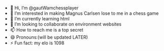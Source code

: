 - 👋 Hi, I’m @gautWamchessplayer
- 👀 I’m interested in making Magnus Carlsen lose to me in a chess game
- 🌱 I’m currently learning html
- 💞️ I’m looking to collaborate on environment websites
- 📫 How to reach me is a top secret
- 😄 Pronouns:(will be updated LATER) 
- ⚡ Fun fact: my elo is 1098

<!---
gautWamchessplayer/gautWamchessplayer is a ✨ special ✨ repository because its `README.md` (this file) appears on your GitHub profile.
You can click the Preview link to take a look at your changes.
--->
